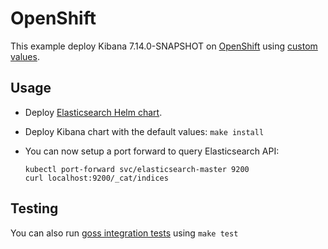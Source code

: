 # OpenShift

This example deploy Kibana 7.14.0-SNAPSHOT on [OpenShift][] using [custom values][].

## Usage

* Deploy [Elasticsearch Helm chart][].

* Deploy Kibana chart with the default values: `make install`

* You can now setup a port forward to query Elasticsearch API:

  ```
  kubectl port-forward svc/elasticsearch-master 9200
  curl localhost:9200/_cat/indices
  ```

## Testing

You can also run [goss integration tests][] using `make test`


[custom values]: https://github.com/elastic/helm-charts/tree/7.14/elasticsearch/examples/openshift/values.yaml
[elasticsearch helm chart]: https://github.com/elastic/helm-charts/tree/7.14/elasticsearch/examples/openshift/
[goss integration tests]: https://github.com/elastic/helm-charts/tree/7.14/elasticsearch/examples/openshift/test/goss.yaml
[openshift]: https://www.openshift.com/
